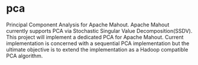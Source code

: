pca
===

Principal Component Analysis for Apache Mahout. Apache Mahout currently supports PCA via Stochastic Singular Value Decomposition(SSDV). This project will implement a dedicated PCA for Apache Mahout. 
Current implementation is concerned with a sequential PCA implementation but the ultimate objective is to extend the implementation as a Hadoop compatible PCA algorithm.
